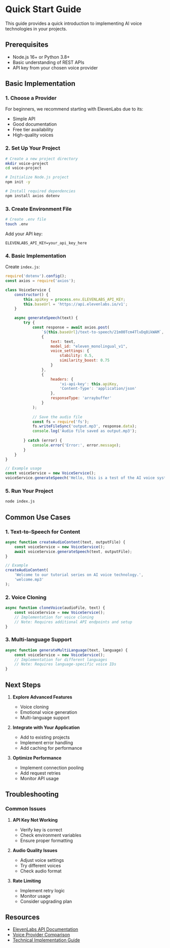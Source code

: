 # Quick Start Guide

This guide provides a quick introduction to implementing AI voice technologies in your projects.

## Prerequisites

- Node.js 16+ or Python 3.8+
- Basic understanding of REST APIs
- API key from your chosen voice provider

## Basic Implementation

### 1. Choose a Provider

For beginners, we recommend starting with ElevenLabs due to its:
- Simple API
- Good documentation
- Free tier availability
- High-quality voices

### 2. Set Up Your Project

```bash
# Create a new project directory
mkdir voice-project
cd voice-project

# Initialize Node.js project
npm init -y

# Install required dependencies
npm install axios dotenv
```

### 3. Create Environment File

```bash
# Create .env file
touch .env
```

Add your API key:
```
ELEVENLABS_API_KEY=your_api_key_here
```

### 4. Basic Implementation

Create `index.js`:
```javascript
require('dotenv').config();
const axios = require('axios');

class VoiceService {
    constructor() {
        this.apiKey = process.env.ELEVENLABS_API_KEY;
        this.baseUrl = 'https://api.elevenlabs.io/v1';
    }

    async generateSpeech(text) {
        try {
            const response = await axios.post(
                `${this.baseUrl}/text-to-speech/21m00Tcm4TlvDq8ikWAM`,
                {
                    text: text,
                    model_id: "eleven_monolingual_v1",
                    voice_settings: {
                        stability: 0.5,
                        similarity_boost: 0.75
                    }
                },
                {
                    headers: {
                        'xi-api-key': this.apiKey,
                        'Content-Type': 'application/json'
                    },
                    responseType: 'arraybuffer'
                }
            );
            
            // Save the audio file
            const fs = require('fs');
            fs.writeFileSync('output.mp3', response.data);
            console.log('Audio file saved as output.mp3');
            
        } catch (error) {
            console.error('Error:', error.message);
        }
    }
}

// Example usage
const voiceService = new VoiceService();
voiceService.generateSpeech('Hello, this is a test of the AI voice system.');
```

### 5. Run Your Project

```bash
node index.js
```

## Common Use Cases

### 1. Text-to-Speech for Content
```javascript
async function createAudioContent(text, outputFile) {
    const voiceService = new VoiceService();
    await voiceService.generateSpeech(text, outputFile);
}

// Example
createAudioContent(
    'Welcome to our tutorial series on AI voice technology.',
    'welcome.mp3'
);
```

### 2. Voice Cloning
```javascript
async function cloneVoice(audioFile, text) {
    const voiceService = new VoiceService();
    // Implementation for voice cloning
    // Note: Requires additional API endpoints and setup
}
```

### 3. Multi-language Support
```javascript
async function generateMultiLanguage(text, language) {
    const voiceService = new VoiceService();
    // Implementation for different languages
    // Note: Requires language-specific voice IDs
}
```

## Next Steps

1. **Explore Advanced Features**
   - Voice cloning
   - Emotional voice generation
   - Multi-language support

2. **Integrate with Your Application**
   - Add to existing projects
   - Implement error handling
   - Add caching for performance

3. **Optimize Performance**
   - Implement connection pooling
   - Add request retries
   - Monitor API usage

## Troubleshooting

### Common Issues

1. **API Key Not Working**
   - Verify key is correct
   - Check environment variables
   - Ensure proper formatting

2. **Audio Quality Issues**
   - Adjust voice settings
   - Try different voices
   - Check audio format

3. **Rate Limiting**
   - Implement retry logic
   - Monitor usage
   - Consider upgrading plan

## Resources

- [ElevenLabs API Documentation](https://docs.elevenlabs.io)
- [Voice Provider Comparison](voice-providers.md)
- [Technical Implementation Guide](technical-guides.md) 